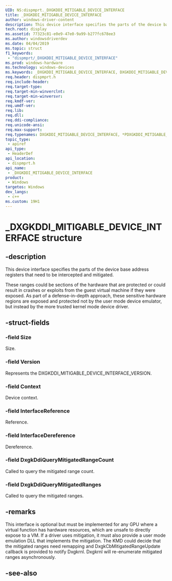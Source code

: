 ```yaml
---
UID: NS:dispmprt._DXGKDDI_MITIGABLE_DEVICE_INTERFACE
title: _DXGKDDI_MITIGABLE_DEVICE_INTERFACE
author: windows-driver-content
description: This device interface specifies the parts of the device base address registers that need to be intercepted and mitigated.
tech.root: display
ms.assetid: 77323c81-e0e9-47e0-9a99-b277fc678ee3
ms.author: windowsdriverdev
ms.date: 04/04/2019 
ms.topic: struct
f1_keywords:
 - "dispmprt/_DXGKDDI_MITIGABLE_DEVICE_INTERFACE"
ms.prod: windows-hardware
ms.technology: windows-devices
ms.keywords: _DXGKDDI_MITIGABLE_DEVICE_INTERFACE, DXGKDDI_MITIGABLE_DEVICE_INTERFACE, *PDXGKDDI_MITIGABLE_DEVICE_INTERFACE, 
req.header: dispmprt.h
req.include-header:
req.target-type:
req.target-min-winverclnt: 
req.target-min-winversvr:
req.kmdf-ver:
req.umdf-ver:
req.lib:
req.dll:
req.ddi-compliance:
req.unicode-ansi:
req.max-support:
req.typenames: DXGKDDI_MITIGABLE_DEVICE_INTERFACE, *PDXGKDDI_MITIGABLE_DEVICE_INTERFACE
topic_type: 
 - apiref
api_type: 
 - HeaderDef
api_location: 
 - dispmprt.h
api_name: 
 - _DXGKDDI_MITIGABLE_DEVICE_INTERFACE
product: 
 - Windows
targetos: Windows
dev_langs:
 - c++
ms.custom: 19H1
---
```


# _DXGKDDI_MITIGABLE_DEVICE_INTERFACE structure

## -description

This device interface specifies the parts of the device base address registers that need to be intercepted and mitigated. 

These ranges could be sections of the hardware that are protected or could result in crashes or exploits from the guest virtual machine if they were exposed.  As part of a defense-in-depth approach, these sensitive hardware regions are exposed and protected not by the user mode device emulator, but instead by the more trusted kernel mode device driver.

## -struct-fields

### -field Size

Size.

### -field Version

Represents the DXGKDDI_MITIGABLE_DEVICE_INTERFACE_VERSION.

### -field Context

Device context.

### -field InterfaceReference

Reference.

### -field InterfaceDereference

Dereference.

### -field DxgkDdiQueryMitigatedRangeCount

Called to query the mitigated range count.

### -field DxgkDdiQueryMitigatedRanges
 
Called to query the mitigated ranges.

## -remarks

This interface is optional but must be implemented for any GPU where a virtual function has hardware resources, which are unsafe to directly expose to a VM. If a driver uses mitigation, it must also provide a user mode emulation DLL that implements the mitigation. 
The KMD could decide that the mitigated ranges need remapping and DxgkCbMitigatedRangeUpdate callback is provided to notify Dxgkrnl. Dxgkrnl will re-enumerate mitigated ranges asynchronously.

## -see-also
